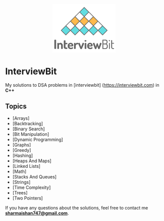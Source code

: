 <p align="center">
  <img src="iblogo.png" width = "200">
</p>

# InterviewBit

My solutions to DSA problems in [interviewbit] (https://interviewbit.com) in **C++**

## Topics

* [Arrays]
* [Backtracking]
* [Binary Search]
* [Bit Manipulation]
* [Dynamic Programming] 
* [Graphs]
* [Greedy]
* [Hashing]
* [Heaps And Maps]
* [Linked Lists] 
* [Math]
* [Stacks And Queues] 
* [Strings]
* [Time Complexity]
* [Trees]
* [Two Pointers]

If you have any questions about the solutions, feel free to contact me **sharmaishan747@gmail.com**.
